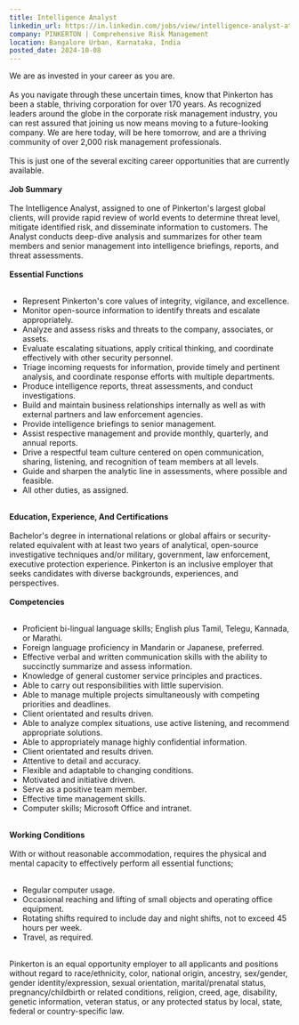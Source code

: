 ```yaml
---
title: Intelligence Analyst
linkedin_url: https://in.linkedin.com/jobs/view/intelligence-analyst-at-pinkerton-comprehensive-risk-management-4025252712?position=33&pageNum=0&refId=xpn3Z%2BFTfvdh%2Bzun3F9NWw%3D%3D&trackingId=7ttkOAhAC4cb2jpeH%2FuL1g%3D%3D
company: PINKERTON | Comprehensive Risk Management
location: Bangalore Urban, Karnataka, India
posted_date: 2024-10-08
---
```


<div class="description__text description__text--rich">
<section class="show-more-less-html" data-max-lines="5">
<div class="show-more-less-html__markup show-more-less-html__markup--clamp-after-5 relative overflow-hidden">
          We are as invested in your career as you are.<br/><br/>As you navigate through these uncertain times, know that Pinkerton has been a stable, thriving corporation for over 170 years. As recognized leaders around the globe in the corporate risk management industry, you can rest assured that joining us now means moving to a future-looking company. We are here today, will be here tomorrow, and are a thriving community of over 2,000 risk management professionals.<br/><br/>This is just one of the several exciting career opportunities that are currently available.<br/><br/><strong>Job Summary<br/><br/></strong>The Intelligence Analyst, assigned to one of Pinkerton's largest global clients, will provide rapid review of world events to determine threat level, mitigate identified risk, and disseminate information to customers. The Analyst conducts deep-dive analysis and summarizes for other team members and senior management into intelligence briefings, reports, and threat assessments.<br/><br/><strong>Essential Functions<br/><br/></strong><ul><li>Represent Pinkerton's core values of integrity, vigilance, and excellence.</li><li>Monitor open-source information to identify threats and escalate appropriately.</li><li>Analyze and assess risks and threats to the company, associates, or assets.</li><li>Evaluate escalating situations, apply critical thinking, and coordinate effectively with other security personnel.</li><li>Triage incoming requests for information, provide timely and pertinent analysis, and coordinate response efforts with multiple departments.</li><li>Produce intelligence reports, threat assessments, and conduct investigations.</li><li>Build and maintain business relationships internally as well as with external partners and law enforcement agencies.</li><li>Provide intelligence briefings to senior management.</li><li>Assist respective management and provide monthly, quarterly, and annual reports.</li><li>Drive a respectful team culture centered on open communication, sharing, listening, and recognition of team members at all levels.</li><li>Guide and sharpen the analytic line in assessments, where possible and feasible.</li><li>All other duties, as assigned.<br/><br/></li></ul><strong>Education, Experience, And Certifications<br/><br/></strong>Bachelor's degree in international relations or global affairs or security-related equivalent with at least two years of analytical, open-source investigative techniques and/or military, government, law enforcement, executive protection experience. Pinkerton is an inclusive employer that seeks candidates with diverse backgrounds, experiences, and perspectives.<br/><br/><strong>Competencies<br/><br/></strong><ul><li>Proficient bi-lingual language skills; English plus Tamil, Telegu, Kannada, or Marathi.</li><li>Foreign language proficiency in Mandarin or Japanese, preferred.</li><li>Effective verbal and written communication skills with the ability to succinctly summarize and assess information.</li><li>Knowledge of general customer service principles and practices.</li><li>Able to carry out responsibilities with little supervision.</li><li>Able to manage multiple projects simultaneously with competing priorities and deadlines.</li><li>Client orientated and results driven.</li><li>Able to analyze complex situations, use active listening, and recommend appropriate solutions.</li><li>Able to appropriately manage highly confidential information.</li><li>Client orientated and results driven.</li><li>Attentive to detail and accuracy.</li><li>Flexible and adaptable to changing conditions.</li><li>Motivated and initiative driven.</li><li>Serve as a positive team member.</li><li>Effective time management skills.</li><li>Computer skills; Microsoft Office and intranet.<br/><br/></li></ul><strong>Working Conditions<br/><br/></strong>With or without reasonable accommodation, requires the physical and mental capacity to effectively perform all essential functions;<br/><br/><ul><li>Regular computer usage.</li><li>Occasional reaching and lifting of small objects and operating office equipment.</li><li>Rotating shifts required to include day and night shifts, not to exceed 45 hours per week.</li><li>Travel, as required.<br/><br/></li></ul>Pinkerton is an equal opportunity employer to all applicants and positions without regard to race/ethnicity, color, national origin, ancestry, sex/gender, gender identity/expression, sexual orientation, marital/prenatal status, pregnancy/childbirth or related conditions, religion, creed, age, disability, genetic information, veteran status, or any protected status by local, state, federal or country-specific law.
        </div>


<!-- --> </section>
</div>